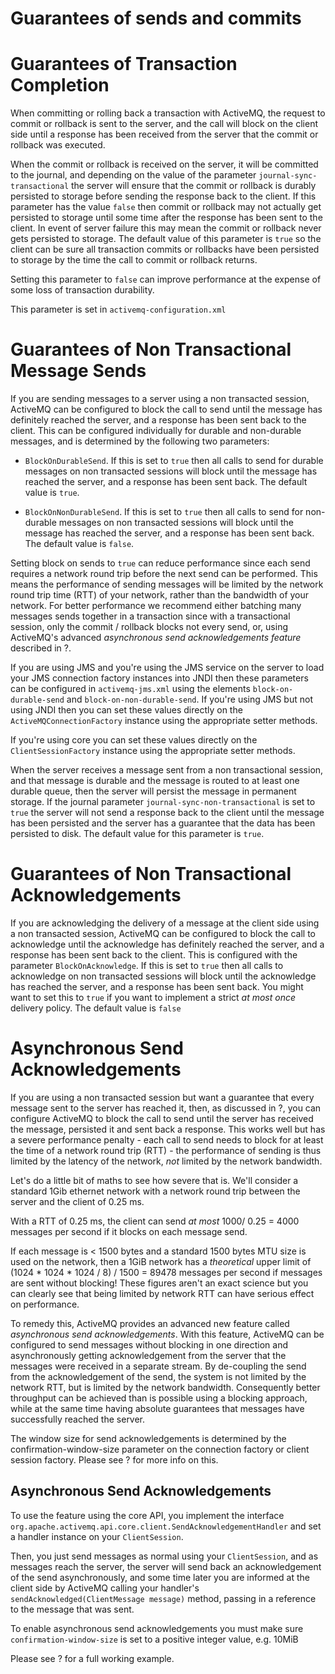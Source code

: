 Guarantees of sends and commits
===============================

Guarantees of Transaction Completion
====================================

When committing or rolling back a transaction with ActiveMQ, the request
to commit or rollback is sent to the server, and the call will block on
the client side until a response has been received from the server that
the commit or rollback was executed.

When the commit or rollback is received on the server, it will be
committed to the journal, and depending on the value of the parameter
`journal-sync-transactional` the server will ensure that the commit or
rollback is durably persisted to storage before sending the response
back to the client. If this parameter has the value `false` then commit
or rollback may not actually get persisted to storage until some time
after the response has been sent to the client. In event of server
failure this may mean the commit or rollback never gets persisted to
storage. The default value of this parameter is `true` so the client can
be sure all transaction commits or rollbacks have been persisted to
storage by the time the call to commit or rollback returns.

Setting this parameter to `false` can improve performance at the expense
of some loss of transaction durability.

This parameter is set in `activemq-configuration.xml`

Guarantees of Non Transactional Message Sends
=============================================

If you are sending messages to a server using a non transacted session,
ActiveMQ can be configured to block the call to send until the message
has definitely reached the server, and a response has been sent back to
the client. This can be configured individually for durable and
non-durable messages, and is determined by the following two parameters:

-   `BlockOnDurableSend`. If this is set to `true` then all calls to
    send for durable messages on non transacted sessions will block
    until the message has reached the server, and a response has been
    sent back. The default value is `true`.

-   `BlockOnNonDurableSend`. If this is set to `true` then all calls to
    send for non-durable messages on non transacted sessions will block
    until the message has reached the server, and a response has been
    sent back. The default value is `false`.

Setting block on sends to `true` can reduce performance since each send
requires a network round trip before the next send can be performed.
This means the performance of sending messages will be limited by the
network round trip time (RTT) of your network, rather than the bandwidth
of your network. For better performance we recommend either batching
many messages sends together in a transaction since with a transactional
session, only the commit / rollback blocks not every send, or, using
ActiveMQ's advanced *asynchronous send acknowledgements feature*
described in ?.

If you are using JMS and you're using the JMS service on the server to
load your JMS connection factory instances into JNDI then these
parameters can be configured in `activemq-jms.xml` using the elements
`block-on-durable-send` and `block-on-non-durable-send`. If you're using
JMS but not using JNDI then you can set these values directly on the
`ActiveMQConnectionFactory` instance using the appropriate setter
methods.

If you're using core you can set these values directly on the
`ClientSessionFactory` instance using the appropriate setter methods.

When the server receives a message sent from a non transactional
session, and that message is durable and the message is routed to at
least one durable queue, then the server will persist the message in
permanent storage. If the journal parameter
`journal-sync-non-transactional` is set to `true` the server will not
send a response back to the client until the message has been persisted
and the server has a guarantee that the data has been persisted to disk.
The default value for this parameter is `true`.

Guarantees of Non Transactional Acknowledgements
================================================

If you are acknowledging the delivery of a message at the client side
using a non transacted session, ActiveMQ can be configured to block the
call to acknowledge until the acknowledge has definitely reached the
server, and a response has been sent back to the client. This is
configured with the parameter `BlockOnAcknowledge`. If this is set to
`true` then all calls to acknowledge on non transacted sessions will
block until the acknowledge has reached the server, and a response has
been sent back. You might want to set this to `true` if you want to
implement a strict *at most once* delivery policy. The default value is
`false`

Asynchronous Send Acknowledgements
==================================

If you are using a non transacted session but want a guarantee that
every message sent to the server has reached it, then, as discussed in
?, you can configure ActiveMQ to block the call to send until the server
has received the message, persisted it and sent back a response. This
works well but has a severe performance penalty - each call to send
needs to block for at least the time of a network round trip (RTT) - the
performance of sending is thus limited by the latency of the network,
*not* limited by the network bandwidth.

Let's do a little bit of maths to see how severe that is. We'll consider
a standard 1Gib ethernet network with a network round trip between the
server and the client of 0.25 ms.

With a RTT of 0.25 ms, the client can send *at most* 1000/ 0.25 = 4000
messages per second if it blocks on each message send.

If each message is \< 1500 bytes and a standard 1500 bytes MTU size is
used on the network, then a 1GiB network has a *theoretical* upper limit
of (1024 \* 1024 \* 1024 / 8) / 1500 = 89478 messages per second if
messages are sent without blocking! These figures aren't an exact
science but you can clearly see that being limited by network RTT can
have serious effect on performance.

To remedy this, ActiveMQ provides an advanced new feature called
*asynchronous send acknowledgements*. With this feature, ActiveMQ can be
configured to send messages without blocking in one direction and
asynchronously getting acknowledgement from the server that the messages
were received in a separate stream. By de-coupling the send from the
acknowledgement of the send, the system is not limited by the network
RTT, but is limited by the network bandwidth. Consequently better
throughput can be achieved than is possible using a blocking approach,
while at the same time having absolute guarantees that messages have
successfully reached the server.

The window size for send acknowledgements is determined by the
confirmation-window-size parameter on the connection factory or client
session factory. Please see ? for more info on this.

Asynchronous Send Acknowledgements
----------------------------------

To use the feature using the core API, you implement the interface
`org.apache.activemq.api.core.client.SendAcknowledgementHandler` and set
a handler instance on your `ClientSession`.

Then, you just send messages as normal using your `ClientSession`, and
as messages reach the server, the server will send back an
acknowledgement of the send asynchronously, and some time later you are
informed at the client side by ActiveMQ calling your handler's
`sendAcknowledged(ClientMessage message)` method, passing in a reference
to the message that was sent.

To enable asynchronous send acknowledgements you must make sure
`confirmation-window-size` is set to a positive integer value, e.g.
10MiB

Please see ? for a full working example.
